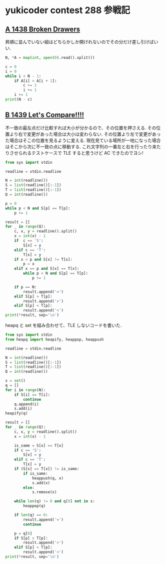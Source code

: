 # yukicoder contest 288 参戦記

## [A 1438 Broken Drawers](https://yukicoder.me/problems/no/1438)

昇順に並んでいない組はどちらかしか開けれないのでその分だけ差し引けばいい.

```python
N, *A = map(int, open(0).read().split())

c = 0
i = 0
while i < N - 1:
    if A[i] > A[i + 1]:
        c += 1
        i += 1
    i += 1
print(N - c)
```

## [B 1439 Let's Compare!!!!](https://yukicoder.me/problems/no/1439)

不一致の最左点だけ比較すれば大小が分かるので、その位置を押さえる. その位置より右で変更があった場合は大小は変わらない. その位置より左で変更があった場合はそこの位置を見るように変える. 現在見ている場所が一地になった場合はそこから次に不一致の点に移動する. これ文字列の一番左と右を行ったり来たりさせられるテストケースで TLE すると思うけど AC できたのでヨシ!

```python
from sys import stdin

readline = stdin.readline

N = int(readline())
S = list(readline()[:-1])
T = list(readline()[:-1])
Q = int(readline())

p = 0
while p < N and S[p] == T[p]:
    p += 1

result = []
for _ in range(Q):
    c, x, y = readline().split()
    x = int(x) - 1
    if  c == 'S':
        S[x] = y
    elif c == 'T':
        T[x] = y
    if x < p and S[x] != T[x]:
        p = x
    elif x == p and S[x] == T[x]:
        while p < N and S[p] == T[p]:
            p += 1

    if p == N:
        result.append('=')
    elif S[p] > T[p]:
        result.append('>')
    elif S[p] < T[p]:
        result.append('<')
print(*result, sep='\n')
```

heapq と set を組み合わせて、TLE しないコードを書いた.

```python
from sys import stdin
from heapq import heapify, heappop, heappush

readline = stdin.readline

N = int(readline())
S = list(readline()[:-1])
T = list(readline()[:-1])
Q = int(readline())

s = set()
q = []
for i in range(N):
    if S[i] == T[i]:
        continue
    q.append(i)
    s.add(i)
heapify(q)

result = []
for _ in range(Q):
    c, x, y = readline().split()
    x = int(x) - 1

    is_same = S[x] == T[x]
    if c == 'S':
        S[x] = y
    elif c == 'T':
        T[x] = y
    if (S[x] == T[x]) != is_same:
        if is_same:
            heappush(q, x)
            s.add(x)
        else:
            s.remove(x)

    while len(q) != 0 and q[0] not in s:
        heappop(q)

    if len(q) == 0:
        result.append('=')
        continue

    p = q[0]
    if S[p] > T[p]:
        result.append('>')
    elif S[p] < T[p]:
        result.append('<')
print(*result, sep='\n')
```
